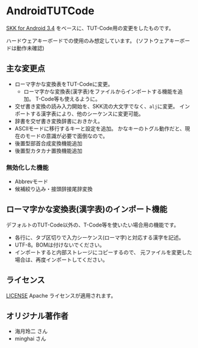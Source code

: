 AndroidTUTCode
==============

[SKK for Android 3.4](http://ray-mizuki.la.coocan.jp/software/skk_jp.html)
をベースに、TUT-Code用の変更をしたものです。

ハードウェアキーボードでの使用のみ想定しています。
(ソフトウェアキーボードは動作未確認)

## 主な変更点

* ローマ字かな変換表をTUT-Codeに変更。
  * ローマ字かな変換表(漢字表)をファイルからインポートする機能を追加。
    T-Code等も使えるように。
* 交ぜ書き変換の読み入力開始を、SKK流の大文字でなく、`alj`に変更。
  インポートする漢字表により、他のシーケンスに変更可能。
* 辞書を交ぜ書き変換辞書におきかえ。
* ASCIIモードに移行するキーと設定を追加。
  かなキーのトグル動作だと、現在のモードの意識が必要で面倒なので。
* 後置型部首合成変換機能追加
* 後置型カタカナ置換機能追加

### 無効化した機能

* Abbrevモード
* 候補絞り込み・接頭辞接尾辞変換

## ローマ字かな変換表(漢字表)のインポート機能

デフォルトのTUT-Code以外の、T-Code等を使いたい場合用の機能です。

* 各行に、タブ区切りで入力シーケンス(ローマ字)と対応する漢字を記述。
* UTF-8。BOMは付けないでください。
* インポートすると内部ストレージにコピーするので、
  元ファイルを変更した場合は、再度インポートしてください。

## ライセンス

[LICENSE](./LICENSE) Apache ライセンスが適用されます。

## オリジナル著作者

* 海月玲二 さん
* minghai さん
